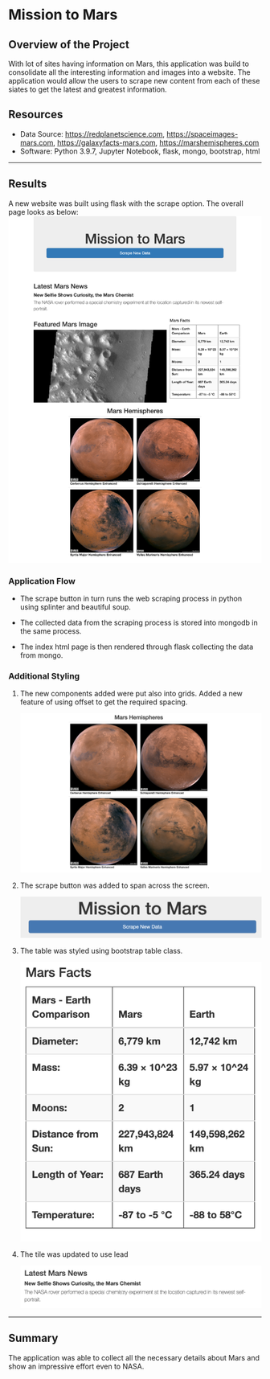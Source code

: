 # Mission to Mars

## Overview of the Project

With lot of sites having information on Mars, this application was build to consolidate all the interesting information and images into a website. The application would allow the users to scrape new content from each of these siates to get the latest and greatest information.

## Resources
- Data Source: https://redplanetscience.com, https://spaceimages-mars.com, https://galaxyfacts-mars.com, https://marshemispheres.com
- Software: Python 3.9.7, Jupyter Notebook, flask, mongo, bootstrap, html
---

## Results

A new website was built using flask with the scrape option. The overall page looks as below:
![FullScreenImage](Resources/FullScreenImage.png)

### Application Flow

- The scrape button in turn runs the web scraping process in python using splinter and beautiful soup. 

- The collected data from the scraping process is stored into mongodb in the same process.

- The index html page is then rendered through flask collecting the data from mongo.

### Additional Styling

1. The new components added were put also into grids. Added a new feature of using offset to get the required spacing.

    ![Grid](Resources/Grid.png)

2. The scrape button was added to span across the screen.

    ![Button](Resources/Button.png)

3. The table was styled using bootstrap table class.

    ![Table](Resources/Table.png)

4. The tile was updated to use lead

    ![Lead](Resources/Lead.png)

---

## Summary

The application was able to collect all the necessary details about Mars and show an impressive effort even to NASA.


